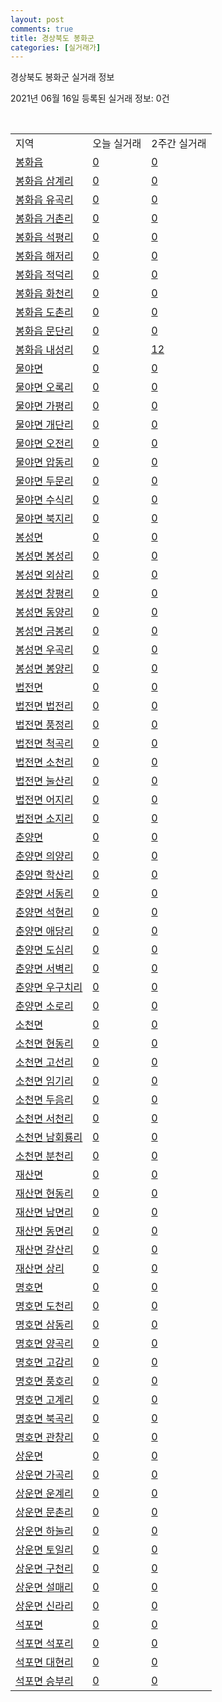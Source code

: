 ```yaml
---
layout: post
comments: true
title: 경상북도 봉화군
categories: [실거래가]
---
```


경상북도 봉화군 실거래 정보

2021년 06월 16일 등록된 실거래 정보: 0건

<script type="text/javascript">
  google.charts.load('current', {'packages':['corechart']});
  google.charts.setOnLoadCallback(drawChart);

  function drawChart() {
    var data = google.visualization.arrayToDataTable([['거래일', '매매', '전월세', '전매'], ['2021-03', 1, 0, 0], ['2021-04', 5, 0, 0], ['2021-05', 3, 1, 0], ['2021-06', 2, 0, 0]]);

    var options = {
      title: '최근 유형별 거래량 추이',
      legend: { position: 'bottom' }
    };

    var chart = new google.visualization.LineChart(document.getElementById('columnchart_material'));
    chart.draw(data, (options));
  }
</script>

<div id="columnchart_material" style="width: 450px; margin-left: -35px"></div>
<br>
<table class="sortable">
  <tr>
    <td>지역</td>
    <td>오늘 실거래</td>
    <td>2주간 실거래</td>
  </tr>

  
  <tr class="item">
    <td><a href="4792025000.html">봉화읍</a></td>
    <td><a href="4792025000.html">0</a></td>
    <td><a href="4792025000.html">0</a></td>
  </tr>
    

  <tr class="item">
    <td><a href="4792025022.html">봉화읍 삼계리</a></td>
    <td><a href="4792025022.html">0</a></td>
    <td><a href="4792025022.html">0</a></td>
  </tr>
    

  <tr class="item">
    <td><a href="4792025023.html">봉화읍 유곡리</a></td>
    <td><a href="4792025023.html">0</a></td>
    <td><a href="4792025023.html">0</a></td>
  </tr>
    

  <tr class="item">
    <td><a href="4792025024.html">봉화읍 거촌리</a></td>
    <td><a href="4792025024.html">0</a></td>
    <td><a href="4792025024.html">0</a></td>
  </tr>
    

  <tr class="item">
    <td><a href="4792025025.html">봉화읍 석평리</a></td>
    <td><a href="4792025025.html">0</a></td>
    <td><a href="4792025025.html">0</a></td>
  </tr>
    

  <tr class="item">
    <td><a href="4792025026.html">봉화읍 해저리</a></td>
    <td><a href="4792025026.html">0</a></td>
    <td><a href="4792025026.html">0</a></td>
  </tr>
    

  <tr class="item">
    <td><a href="4792025027.html">봉화읍 적덕리</a></td>
    <td><a href="4792025027.html">0</a></td>
    <td><a href="4792025027.html">0</a></td>
  </tr>
    

  <tr class="item">
    <td><a href="4792025028.html">봉화읍 화천리</a></td>
    <td><a href="4792025028.html">0</a></td>
    <td><a href="4792025028.html">0</a></td>
  </tr>
    

  <tr class="item">
    <td><a href="4792025029.html">봉화읍 도촌리</a></td>
    <td><a href="4792025029.html">0</a></td>
    <td><a href="4792025029.html">0</a></td>
  </tr>
    

  <tr class="item">
    <td><a href="4792025030.html">봉화읍 문단리</a></td>
    <td><a href="4792025030.html">0</a></td>
    <td><a href="4792025030.html">0</a></td>
  </tr>
    

  <tr class="item">
    <td><a href="4792025031.html">봉화읍 내성리</a></td>
    <td><a href="4792025031.html">0</a></td>
    <td><a href="4792025031.html">12</a></td>
  </tr>
    

  <tr class="item">
    <td><a href="4792031000.html">물야면</a></td>
    <td><a href="4792031000.html">0</a></td>
    <td><a href="4792031000.html">0</a></td>
  </tr>
    

  <tr class="item">
    <td><a href="4792031021.html">물야면 오록리</a></td>
    <td><a href="4792031021.html">0</a></td>
    <td><a href="4792031021.html">0</a></td>
  </tr>
    

  <tr class="item">
    <td><a href="4792031022.html">물야면 가평리</a></td>
    <td><a href="4792031022.html">0</a></td>
    <td><a href="4792031022.html">0</a></td>
  </tr>
    

  <tr class="item">
    <td><a href="4792031023.html">물야면 개단리</a></td>
    <td><a href="4792031023.html">0</a></td>
    <td><a href="4792031023.html">0</a></td>
  </tr>
    

  <tr class="item">
    <td><a href="4792031024.html">물야면 오전리</a></td>
    <td><a href="4792031024.html">0</a></td>
    <td><a href="4792031024.html">0</a></td>
  </tr>
    

  <tr class="item">
    <td><a href="4792031025.html">물야면 압동리</a></td>
    <td><a href="4792031025.html">0</a></td>
    <td><a href="4792031025.html">0</a></td>
  </tr>
    

  <tr class="item">
    <td><a href="4792031026.html">물야면 두문리</a></td>
    <td><a href="4792031026.html">0</a></td>
    <td><a href="4792031026.html">0</a></td>
  </tr>
    

  <tr class="item">
    <td><a href="4792031027.html">물야면 수식리</a></td>
    <td><a href="4792031027.html">0</a></td>
    <td><a href="4792031027.html">0</a></td>
  </tr>
    

  <tr class="item">
    <td><a href="4792031028.html">물야면 북지리</a></td>
    <td><a href="4792031028.html">0</a></td>
    <td><a href="4792031028.html">0</a></td>
  </tr>
    

  <tr class="item">
    <td><a href="4792032000.html">봉성면</a></td>
    <td><a href="4792032000.html">0</a></td>
    <td><a href="4792032000.html">0</a></td>
  </tr>
    

  <tr class="item">
    <td><a href="4792032021.html">봉성면 봉성리</a></td>
    <td><a href="4792032021.html">0</a></td>
    <td><a href="4792032021.html">0</a></td>
  </tr>
    

  <tr class="item">
    <td><a href="4792032023.html">봉성면 외삼리</a></td>
    <td><a href="4792032023.html">0</a></td>
    <td><a href="4792032023.html">0</a></td>
  </tr>
    

  <tr class="item">
    <td><a href="4792032024.html">봉성면 창평리</a></td>
    <td><a href="4792032024.html">0</a></td>
    <td><a href="4792032024.html">0</a></td>
  </tr>
    

  <tr class="item">
    <td><a href="4792032025.html">봉성면 동양리</a></td>
    <td><a href="4792032025.html">0</a></td>
    <td><a href="4792032025.html">0</a></td>
  </tr>
    

  <tr class="item">
    <td><a href="4792032026.html">봉성면 금봉리</a></td>
    <td><a href="4792032026.html">0</a></td>
    <td><a href="4792032026.html">0</a></td>
  </tr>
    

  <tr class="item">
    <td><a href="4792032027.html">봉성면 우곡리</a></td>
    <td><a href="4792032027.html">0</a></td>
    <td><a href="4792032027.html">0</a></td>
  </tr>
    

  <tr class="item">
    <td><a href="4792032028.html">봉성면 봉양리</a></td>
    <td><a href="4792032028.html">0</a></td>
    <td><a href="4792032028.html">0</a></td>
  </tr>
    

  <tr class="item">
    <td><a href="4792033000.html">법전면</a></td>
    <td><a href="4792033000.html">0</a></td>
    <td><a href="4792033000.html">0</a></td>
  </tr>
    

  <tr class="item">
    <td><a href="4792033021.html">법전면 법전리</a></td>
    <td><a href="4792033021.html">0</a></td>
    <td><a href="4792033021.html">0</a></td>
  </tr>
    

  <tr class="item">
    <td><a href="4792033022.html">법전면 풍정리</a></td>
    <td><a href="4792033022.html">0</a></td>
    <td><a href="4792033022.html">0</a></td>
  </tr>
    

  <tr class="item">
    <td><a href="4792033023.html">법전면 척곡리</a></td>
    <td><a href="4792033023.html">0</a></td>
    <td><a href="4792033023.html">0</a></td>
  </tr>
    

  <tr class="item">
    <td><a href="4792033024.html">법전면 소천리</a></td>
    <td><a href="4792033024.html">0</a></td>
    <td><a href="4792033024.html">0</a></td>
  </tr>
    

  <tr class="item">
    <td><a href="4792033025.html">법전면 눌산리</a></td>
    <td><a href="4792033025.html">0</a></td>
    <td><a href="4792033025.html">0</a></td>
  </tr>
    

  <tr class="item">
    <td><a href="4792033026.html">법전면 어지리</a></td>
    <td><a href="4792033026.html">0</a></td>
    <td><a href="4792033026.html">0</a></td>
  </tr>
    

  <tr class="item">
    <td><a href="4792033027.html">법전면 소지리</a></td>
    <td><a href="4792033027.html">0</a></td>
    <td><a href="4792033027.html">0</a></td>
  </tr>
    

  <tr class="item">
    <td><a href="4792034000.html">춘양면</a></td>
    <td><a href="4792034000.html">0</a></td>
    <td><a href="4792034000.html">0</a></td>
  </tr>
    

  <tr class="item">
    <td><a href="4792034021.html">춘양면 의양리</a></td>
    <td><a href="4792034021.html">0</a></td>
    <td><a href="4792034021.html">0</a></td>
  </tr>
    

  <tr class="item">
    <td><a href="4792034022.html">춘양면 학산리</a></td>
    <td><a href="4792034022.html">0</a></td>
    <td><a href="4792034022.html">0</a></td>
  </tr>
    

  <tr class="item">
    <td><a href="4792034023.html">춘양면 서동리</a></td>
    <td><a href="4792034023.html">0</a></td>
    <td><a href="4792034023.html">0</a></td>
  </tr>
    

  <tr class="item">
    <td><a href="4792034024.html">춘양면 석현리</a></td>
    <td><a href="4792034024.html">0</a></td>
    <td><a href="4792034024.html">0</a></td>
  </tr>
    

  <tr class="item">
    <td><a href="4792034025.html">춘양면 애당리</a></td>
    <td><a href="4792034025.html">0</a></td>
    <td><a href="4792034025.html">0</a></td>
  </tr>
    

  <tr class="item">
    <td><a href="4792034026.html">춘양면 도심리</a></td>
    <td><a href="4792034026.html">0</a></td>
    <td><a href="4792034026.html">0</a></td>
  </tr>
    

  <tr class="item">
    <td><a href="4792034027.html">춘양면 서벽리</a></td>
    <td><a href="4792034027.html">0</a></td>
    <td><a href="4792034027.html">0</a></td>
  </tr>
    

  <tr class="item">
    <td><a href="4792034028.html">춘양면 우구치리</a></td>
    <td><a href="4792034028.html">0</a></td>
    <td><a href="4792034028.html">0</a></td>
  </tr>
    

  <tr class="item">
    <td><a href="4792034029.html">춘양면 소로리</a></td>
    <td><a href="4792034029.html">0</a></td>
    <td><a href="4792034029.html">0</a></td>
  </tr>
    

  <tr class="item">
    <td><a href="4792035000.html">소천면</a></td>
    <td><a href="4792035000.html">0</a></td>
    <td><a href="4792035000.html">0</a></td>
  </tr>
    

  <tr class="item">
    <td><a href="4792035021.html">소천면 현동리</a></td>
    <td><a href="4792035021.html">0</a></td>
    <td><a href="4792035021.html">0</a></td>
  </tr>
    

  <tr class="item">
    <td><a href="4792035022.html">소천면 고선리</a></td>
    <td><a href="4792035022.html">0</a></td>
    <td><a href="4792035022.html">0</a></td>
  </tr>
    

  <tr class="item">
    <td><a href="4792035023.html">소천면 임기리</a></td>
    <td><a href="4792035023.html">0</a></td>
    <td><a href="4792035023.html">0</a></td>
  </tr>
    

  <tr class="item">
    <td><a href="4792035024.html">소천면 두음리</a></td>
    <td><a href="4792035024.html">0</a></td>
    <td><a href="4792035024.html">0</a></td>
  </tr>
    

  <tr class="item">
    <td><a href="4792035025.html">소천면 서천리</a></td>
    <td><a href="4792035025.html">0</a></td>
    <td><a href="4792035025.html">0</a></td>
  </tr>
    

  <tr class="item">
    <td><a href="4792035026.html">소천면 남회룡리</a></td>
    <td><a href="4792035026.html">0</a></td>
    <td><a href="4792035026.html">0</a></td>
  </tr>
    

  <tr class="item">
    <td><a href="4792035027.html">소천면 분천리</a></td>
    <td><a href="4792035027.html">0</a></td>
    <td><a href="4792035027.html">0</a></td>
  </tr>
    

  <tr class="item">
    <td><a href="4792036000.html">재산면</a></td>
    <td><a href="4792036000.html">0</a></td>
    <td><a href="4792036000.html">0</a></td>
  </tr>
    

  <tr class="item">
    <td><a href="4792036021.html">재산면 현동리</a></td>
    <td><a href="4792036021.html">0</a></td>
    <td><a href="4792036021.html">0</a></td>
  </tr>
    

  <tr class="item">
    <td><a href="4792036022.html">재산면 남면리</a></td>
    <td><a href="4792036022.html">0</a></td>
    <td><a href="4792036022.html">0</a></td>
  </tr>
    

  <tr class="item">
    <td><a href="4792036023.html">재산면 동면리</a></td>
    <td><a href="4792036023.html">0</a></td>
    <td><a href="4792036023.html">0</a></td>
  </tr>
    

  <tr class="item">
    <td><a href="4792036024.html">재산면 갈산리</a></td>
    <td><a href="4792036024.html">0</a></td>
    <td><a href="4792036024.html">0</a></td>
  </tr>
    

  <tr class="item">
    <td><a href="4792036025.html">재산면 상리</a></td>
    <td><a href="4792036025.html">0</a></td>
    <td><a href="4792036025.html">0</a></td>
  </tr>
    

  <tr class="item">
    <td><a href="4792037000.html">명호면</a></td>
    <td><a href="4792037000.html">0</a></td>
    <td><a href="4792037000.html">0</a></td>
  </tr>
    

  <tr class="item">
    <td><a href="4792037021.html">명호면 도천리</a></td>
    <td><a href="4792037021.html">0</a></td>
    <td><a href="4792037021.html">0</a></td>
  </tr>
    

  <tr class="item">
    <td><a href="4792037022.html">명호면 삼동리</a></td>
    <td><a href="4792037022.html">0</a></td>
    <td><a href="4792037022.html">0</a></td>
  </tr>
    

  <tr class="item">
    <td><a href="4792037023.html">명호면 양곡리</a></td>
    <td><a href="4792037023.html">0</a></td>
    <td><a href="4792037023.html">0</a></td>
  </tr>
    

  <tr class="item">
    <td><a href="4792037024.html">명호면 고감리</a></td>
    <td><a href="4792037024.html">0</a></td>
    <td><a href="4792037024.html">0</a></td>
  </tr>
    

  <tr class="item">
    <td><a href="4792037025.html">명호면 풍호리</a></td>
    <td><a href="4792037025.html">0</a></td>
    <td><a href="4792037025.html">0</a></td>
  </tr>
    

  <tr class="item">
    <td><a href="4792037026.html">명호면 고계리</a></td>
    <td><a href="4792037026.html">0</a></td>
    <td><a href="4792037026.html">0</a></td>
  </tr>
    

  <tr class="item">
    <td><a href="4792037027.html">명호면 북곡리</a></td>
    <td><a href="4792037027.html">0</a></td>
    <td><a href="4792037027.html">0</a></td>
  </tr>
    

  <tr class="item">
    <td><a href="4792037028.html">명호면 관창리</a></td>
    <td><a href="4792037028.html">0</a></td>
    <td><a href="4792037028.html">0</a></td>
  </tr>
    

  <tr class="item">
    <td><a href="4792038000.html">상운면</a></td>
    <td><a href="4792038000.html">0</a></td>
    <td><a href="4792038000.html">0</a></td>
  </tr>
    

  <tr class="item">
    <td><a href="4792038021.html">상운면 가곡리</a></td>
    <td><a href="4792038021.html">0</a></td>
    <td><a href="4792038021.html">0</a></td>
  </tr>
    

  <tr class="item">
    <td><a href="4792038022.html">상운면 운계리</a></td>
    <td><a href="4792038022.html">0</a></td>
    <td><a href="4792038022.html">0</a></td>
  </tr>
    

  <tr class="item">
    <td><a href="4792038023.html">상운면 문촌리</a></td>
    <td><a href="4792038023.html">0</a></td>
    <td><a href="4792038023.html">0</a></td>
  </tr>
    

  <tr class="item">
    <td><a href="4792038024.html">상운면 하눌리</a></td>
    <td><a href="4792038024.html">0</a></td>
    <td><a href="4792038024.html">0</a></td>
  </tr>
    

  <tr class="item">
    <td><a href="4792038025.html">상운면 토일리</a></td>
    <td><a href="4792038025.html">0</a></td>
    <td><a href="4792038025.html">0</a></td>
  </tr>
    

  <tr class="item">
    <td><a href="4792038026.html">상운면 구천리</a></td>
    <td><a href="4792038026.html">0</a></td>
    <td><a href="4792038026.html">0</a></td>
  </tr>
    

  <tr class="item">
    <td><a href="4792038027.html">상운면 설매리</a></td>
    <td><a href="4792038027.html">0</a></td>
    <td><a href="4792038027.html">0</a></td>
  </tr>
    

  <tr class="item">
    <td><a href="4792038028.html">상운면 신라리</a></td>
    <td><a href="4792038028.html">0</a></td>
    <td><a href="4792038028.html">0</a></td>
  </tr>
    

  <tr class="item">
    <td><a href="4792039000.html">석포면</a></td>
    <td><a href="4792039000.html">0</a></td>
    <td><a href="4792039000.html">0</a></td>
  </tr>
    

  <tr class="item">
    <td><a href="4792039021.html">석포면 석포리</a></td>
    <td><a href="4792039021.html">0</a></td>
    <td><a href="4792039021.html">0</a></td>
  </tr>
    

  <tr class="item">
    <td><a href="4792039022.html">석포면 대현리</a></td>
    <td><a href="4792039022.html">0</a></td>
    <td><a href="4792039022.html">0</a></td>
  </tr>
    

  <tr class="item">
    <td><a href="4792039023.html">석포면 승부리</a></td>
    <td><a href="4792039023.html">0</a></td>
    <td><a href="4792039023.html">0</a></td>
  </tr>
    


</table>


    